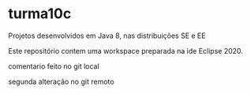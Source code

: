 # turma10c
Projetos desenvolvidos em Java 8, nas distribuições SE e EE

Este repositório contem uma workspace preparada na ide Eclipse 2020.

comentario feito no git local

segunda alteração no git remoto
